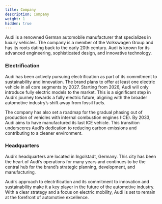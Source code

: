 ```yaml
---
title: Company
description: Company
weight: 1
hidden: true
---
```


Audi is a renowned German automobile manufacturer that specializes in luxury vehicles. The company is a member of the Volkswagen Group and has its roots dating back to the early 20th century. Audi is known for its advanced engineering, sophisticated design, and innovative technology.

### Electrification

Audi has been actively pursuing electrification as part of its commitment to sustainability and innovation. The brand plans to offer at least one electric vehicle in all core segments by 2027. Starting from 2026, Audi will only introduce fully electric models to the market. This is a significant step in Audi’s journey towards a fully electric future, aligning with the broader automotive industry’s shift away from fossil fuels.

The company has also set a roadmap for the gradual phasing out of production of vehicles with internal combustion engines (ICE). By 2033, Audi aims to have manufactured its last ICE vehicle. This transition underscores Audi’s dedication to reducing carbon emissions and contributing to a cleaner environment.

### Headquarters

Audi’s headquarters are located in Ingolstadt, Germany. This city has been the heart of Audi’s operations for many years and continues to be the central hub for the brand’s strategic planning, development, and manufacturing.

Audi’s approach to electrification and its commitment to innovation and sustainability make it a key player in the future of the automotive industry. With a clear strategy and a focus on electric mobility, Audi is set to remain at the forefront of automotive excellence.